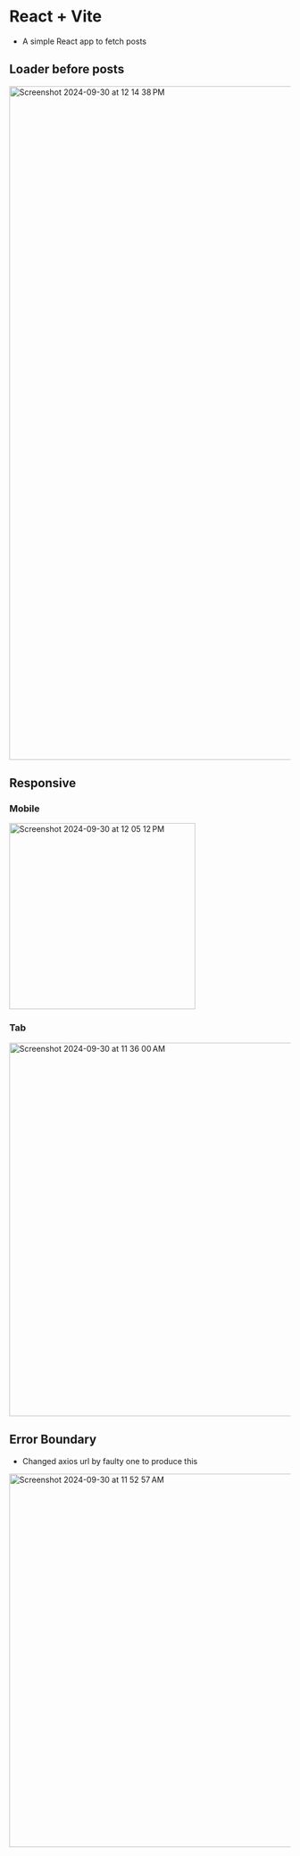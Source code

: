 # React + Vite
- A simple React app to fetch posts

## Loader before posts
<img width="1205" alt="Screenshot 2024-09-30 at 12 14 38 PM" src="https://github.com/user-attachments/assets/cf5088c5-d890-4859-9488-3fce70c4d5a8">

## Responsive

### Mobile
<img width="333" alt="Screenshot 2024-09-30 at 12 05 12 PM" src="https://github.com/user-attachments/assets/8e28133a-ccd1-4e6c-a66d-6595adbff101">

### Tab
<img width="668" alt="Screenshot 2024-09-30 at 11 36 00 AM" src="https://github.com/user-attachments/assets/e9772032-2c33-47f5-bb32-cebc9275eeff">


## Error Boundary
- Changed axios url by faulty one to produce this
<img width="668" alt="Screenshot 2024-09-30 at 11 52 57 AM" src="https://github.com/user-attachments/assets/534736e5-94e8-45d0-8b5a-a99ae7003e9a">



